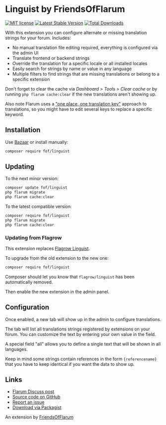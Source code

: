 # Linguist by FriendsOfFlarum

[![MIT license](https://img.shields.io/badge/license-MIT-blue.svg)](https://github.com/FriendsOfFlarum/linguist/blob/master/LICENSE.md) [![Latest Stable Version](https://img.shields.io/packagist/v/fof/linguist.svg)](https://packagist.org/packages/fof/linguist) [![Total Downloads](https://img.shields.io/packagist/dt/fof/linguist.svg)](https://packagist.org/packages/fof/linguist)

With this extension you can configure alternate or missing translation strings for your forum. Includes:

- No manual translation file editing required, everything is configured via the admin UI
- Translate frontend or backend strings
- Override the translation for a specific locale or all installed locales
- Easily search for strings by name or value in any language
- Multiple filters to find strings that are missing translations or belong to a specific extension

Don't forget to clear the cache via *Dashboard > Tools > Clear cache* or by running `php flarum cache:clear` if the new translations aren't showing up.

Also note Flarum uses a ["one place, one translation key"](https://flarum.org/docs/extend/i18n.html) approach to translations, so you might have to edit several keys to replace a specific keyword.

## Installation

Use [Bazaar](https://discuss.flarum.org/d/5151) or install manually:

```sh
composer require fof/linguist
```

## Updating

To the next minor version:

```sh
composer update fof/linguist
php flarum migrate
php flarum cache:clear
```

To the latest compatible version:

```sh
composer require fof/linguist
php flarum migrate
php flarum cache:clear
```

### Updating from Flagrow

This extension replaces [Flagrow Linguist](https://packagist.org/packages/flagrow/linguist).

To upgrade from the old extension to the new one:

```sh
composer require fof/linguist
```

Composer should let you know that `flagrow/linguist` has been automatically removed.

Then enable the new extension in the admin panel.

## Configuration

Once enabled, a new tab will show up in the admin to configure translations.

The tab will list all translations strings registered by extensions on your forum.
You can customize the text by entering your own value in the field.

A special field "all" allows you to define a single text that will be shown in all languages.

Keep in mind some strings contain references in the form `{referencename}` that you have to keep identical if you want the data to show up.

## Links

- [Flarum Discuss post](https://discuss.flarum.org/d/7026)
- [Source code on GitHub](https://github.com/FriendsOfFlarum/linguist)
- [Report an issue](https://github.com/FriendsOfFlarum/linguist/issues)
- [Download via Packagist](https://packagist.org/packages/fof/linguist)

An extension by [FriendsOfFlarum](https://github.com/FriendsOfFlarum)
